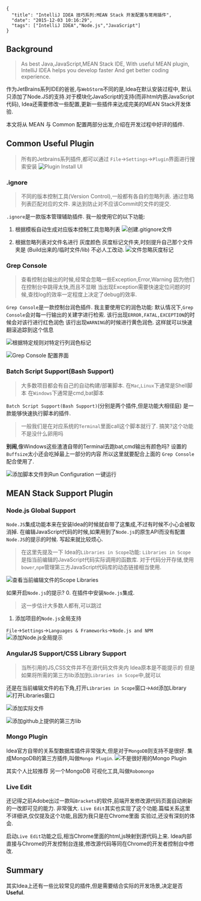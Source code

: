 ```metadata
{
  "title": "IntelliJ IDEA 技巧系列:MEAN Stack 开发配置与常用插件",
  "date": "2015-12-03 10:16:29",
  "tags": ["IntelliJ IDEA","Node.js","JavaScript"]
}
```


## Background
> As best Java,JavaScript,MEAN Stack IDE,
> With useful MEAN plugin,
> IntelliJ IDEA helps you develop faster
> And get better coding experience.

作为JetBrains系列IDE的爸爸,与`WebStorm`不同的是,Idea在默认安装过程中,
默认只添加了Node.JS的支持.对于模块化JavaScript的支持(而非html内嵌JavaScript代码),
Idea还需要修改一些配置,更新一些插件来达成完美的MEAN Stack开发体验.

本文将从 MEAN 与 Common 配置两部分出发,介绍在开发过程中好评的插件.

## Common Useful Plugin
> 所有的Jetbrains系列插件,都可以通过 `File`->`Settings`->`Plugin`界面进行搜索安装
![Plugin Install UI](https://img.alicdn.com/tfscom/TB1Vlg.KFXXXXX8XVXXXXXXXXXX.png)

### .ignore
> 不同的版本控制工具(Version Control),一般都有各自的忽略列表.
> 通过忽略列表匹配对应的文件.
> 来达到防止对不应该Commit的文件的提交.

`.ignore`是一款版本管理辅助插件.
我一般使用它的以下功能:
1. 根据模板自动生成对应版本控制工具忽略列表
![创建.gitignore文件](https://img.alicdn.com/tfscom/TB10mplKVXXXXbuXpXXXXXXXXXX.png)

2. 根据忽略列表对文件名进行 灰度颜色
灰度标记文件夹,时刻提升自己那个文件夹是 (Build出来的/临时文件/lib) 不必人工改动.
![文件忽略灰度标记](https://img.alicdn.com/tfscom/TB1mZxzKVXXXXXoXXXXXXXXXXXX.png)

### Grep Console
> 查看控制台输出的时候,经常会忽略一些Exception,Error,Warning
> 因为他们在控制台中跳得太快,而且不显眼
> 当出现Exception需要快速定位问题的时候,查找log的效率一定程度上决定了debug的效率.

`Grep Console`是一款控制台润色插件.
我主要使用它的润色功能:
默认情况下,`Grep Console`会对每一行输出的关建字进行检索.
该行出现`ERROR,FATAL,EXCEPTION`的时候会对该行进行红色润色
该行出现`WARNING`的时候进行黄色润色.
这样就可以快速翻滚追踪到这个信息

![根据特定规则对特定行列润色标记](https://img.alicdn.com/tfscom/TB1JNXeKVXXXXbWXFXXXXXXXXXX.png)

![Grep Console 配置界面](https://img.alicdn.com/tfscom/TB1czdxKVXXXXXEXXXXXXXXXXXX.png)

### Batch Script Support(Bash Support)
> 大多数项目都会有自己的自动构建/部署脚本.
> 在`Mac`,`Linux`下通常是Shell脚本
> 在`Windows`下通常是cmd,bat脚本

`Batch Script Support(Bash Support)`(分别是两个插件,但是功能大相径庭)
是一款能够快速执行脚本的插件.
> 一般我们是在对应系统的`Terminal`里面call这个脚本就行了.
> 搞笑?这个功能不是没什么卵用吗

**别闹**,像Windows这些渣渣自带的Terminal去跑bat,cmd输出有颜色吗?
设置的`Buffsize`太小还会吃掉最上一部分的内容
所以这里就要配合上面的 `Grep Console`配合使用了.

![添加脚本文件到Run Configuration 一键运行](https://img.alicdn.com/tfscom/TB1hrhwKVXXXXaRXXXXXXXXXXXX.png)

## MEAN Stack Support Plugin

### Node.js Global Support
`Node.JS`集成功能本来在安装Idea的时候就自带了这集成,不过有时候不小心会被取消掉.
在编辑JavaScript代码的时候,如果用到了`Node.js`的原生API而没有配置`Node.JS`的提示的时候.
写起来就比较烦心.

> 在这里先提及一下 Idea的`Libraries in Scope`功能:
> `Libraries in Scope`是指当前编辑的JavaScript代码实际调用的函数库.
> 对于代码分开存储,使用`bower`,`npm`管理第三方JavaScript代码库的动态链接相当使用.

![查看当前编辑文件的Scope Libraries](https://img.alicdn.com/tfscom/TB14fk8KFXXXXb6XVXXXXXXXXXX.png)

如果开启`Node.js`的提示?
0. 在插件中安装`Node.js`集成.
> 这一步估计大多数人都有,可以跳过

1. 添加项目的`Node.js`全局支持

`File`->`Settings`->`Languages & Frameworks`->`Node.js and NPM`
![添加Node.js全局提示](https://img.alicdn.com/tfscom/TB1m7A9KFXXXXbrXVXXXXXXXXXX.png)

### AngularJS Support/CSS Library Support
> 当所引用的JS,CSS文件并不在源代码文件夹内
> Idea原本是不能提示的
> 但是如果将所需的第三方lib添加到`Libraries in Scope`中,就可以

还是在当前编辑文件的右下角,打开`Libraries in Scope`窗口->`Add`添加Library
![打开Libraries窗口](https://img.alicdn.com/tfscom/TB1JSRyKVXXXXXYXXXXXXXXXXXX.png)

![添加实际文件](https://img.alicdn.com/tfscom/TB1m.s_KFXXXXaxXVXXXXXXXXXX.png)

![添加github上提供的第三方lib](https://img.alicdn.com/tfscom/TB1dRtjKVXXXXXeXFXXXXXXXXXX.png)

### Mongo Plugin
Idea官方自带的关系型数据库插件非常强大,但是对于`MongoDB`则支持不是很好.
集成MongoDB的第三方插件,叫做`Mongo Plugin`.
![不是很好用的Mongo Plugin](https://img.alicdn.com/tfscom/TB1y9Q9KFXXXXaWXVXXXXXXXXXX.png)

其实个人比较推荐 另一个MongoDB 可视化工具,叫做`Robomongo`

### Live Edit
还记得之前Adobe出过一款叫`Brackets`的软件,前端开发修改源代码页面自动刷新的一改即可见的能力.
非常强大.
`Live Edit`其实也实现了这个功能.篇幅关系这里不详细讲,仅仅提及这个功能,且因为我只是在Chrome里面
实验过,还没有深刻的体会.

启动`Live Edit`功能之后,相当Chrome里面的html,js映射到源代码上来.
Idea内部直接与Chrome的开发控制台连接,修改源代码等同在Chrome的开发者控制台中修改.

## Summary
其实Idea上还有一些比较常见的插件,但是需要结合实际的开发场景,决定是否**Useful**.